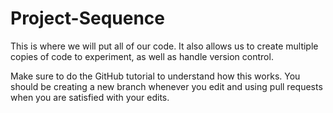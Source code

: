 # Project-Sequence
This is where we will put all of our code. It also allows us to create multiple copies of code to experiment, as well as handle version control.

Make sure to do the GitHub tutorial to understand how this works. You should be creating a new branch whenever you edit and using pull requests when you are satisfied with your edits.

